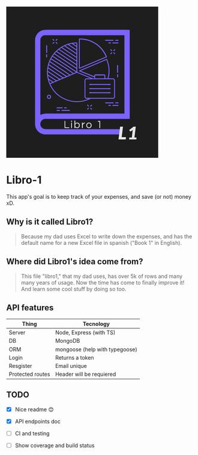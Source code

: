 ![APP logo](/logo.png)

# Libro-1

This app's goal is to keep track of your expenses, and save (or not) money xD.

## Why is it called Libro1?
>Because my dad uses Excel to write down the expenses, and has the default name for a new Excel file in spanish ("Book 1" in English).

## Where did Libro1's idea come from?
>This file "libro1," that my dad uses, has over 5k of rows and many many years of usage.
>Now the time has come to finally improve it!
>And learn some cool stuff by doing so too.

## API features

Thing | Tecnology
------------ | -------------
Server | Node, Express (with TS)
DB | MongoDB
ORM | mongoose (help with typegoose)
Login | Returns a token
Resgister | Email unique
Protected routes | Header will be requiered


## TODO 
- [x] Nice readme 😊
- [X] API endpoints doc
- [ ] CI and testing
- [ ] Show coverage and build status


